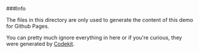 ###Info

The files in this directory are only used to generate the content of this demo for Github Pages.

You can pretty much ignore everything in here or if you're curious, they were generated by [Codekit](http://incident57.com/codekit/).
